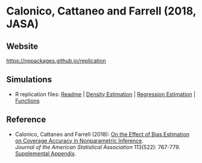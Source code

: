 # Calonico, Cattaneo and Farrell (2018, JASA)

## Website

https://nppackages.github.io/replication

## Simulations

- R replication files: [Readme](README.txt) | [Density Estimation](simuls_kd.R) | [Regression Estimation](simuls_lp.R) | [Functions](/functions)

## Reference

- Calonico, Cattaneo and Farrell (2018): [On the Effect of Bias Estimation on Coverage Accuracy in Nonparametric Inference](https://nppackages.github.io/references/Calonico-Cattaneo-Farrell_2018_JASA.pdf).<br>
_Journal of the American Statistical Association_ 113(522): 767-779.<br>
[Supplemental Appendix](https://nppackages.github.io/references/Calonico-Cattaneo-Farrell_2018_JASA--Supplement.pdf).

<br><br>
